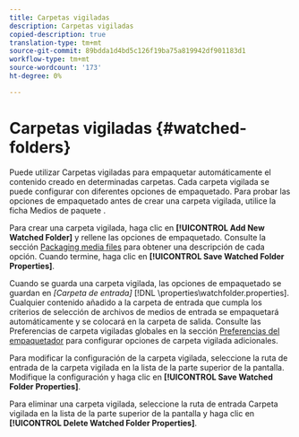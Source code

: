 ```yaml
---
title: Carpetas vigiladas
description: Carpetas vigiladas
copied-description: true
translation-type: tm+mt
source-git-commit: 89bdda1d4bd5c126f19ba75a819942df901183d1
workflow-type: tm+mt
source-wordcount: '173'
ht-degree: 0%

---
```



# Carpetas vigiladas {#watched-folders}

Puede utilizar Carpetas vigiladas para empaquetar automáticamente el contenido creado en determinadas carpetas. Cada carpeta vigilada se puede configurar con diferentes opciones de empaquetado. Para probar las opciones de empaquetado antes de crear una carpeta vigilada, utilice la ficha Medios de paquete .

Para crear una carpeta vigilada, haga clic en **[!UICONTROL Add New Watched Folder]** y rellene las opciones de empaquetado. Consulte la sección [Packaging media files](../../aaxs-protecting-content/content-packaging-media-files/content-packaging-media-files-overview.md) para obtener una descripción de cada opción. Cuando termine, haga clic en **[!UICONTROL Save Watched Folder Properties]**.

Cuando se guarda una carpeta vigilada, las opciones de empaquetado se guardan en *[Carpeta de entrada]* [!DNL \properties\watchfolder.properties]. Cualquier contenido añadido a la carpeta de entrada que cumpla los criterios de selección de archivos de medios de entrada se empaquetará automáticamente y se colocará en la carpeta de salida. Consulte las Preferencias de carpeta vigiladas globales en la sección [Preferencias del empaquetador](../../aaxs-reference-implementations/fam-air-app-usage/initial-fam-setup-set-prefs/initial-fam-setup-pkg-prefs.md) para configurar opciones de carpeta vigilada adicionales.

Para modificar la configuración de la carpeta vigilada, seleccione la ruta de entrada de la carpeta vigilada en la lista de la parte superior de la pantalla. Modifique la configuración y haga clic en **[!UICONTROL Save Watched Folder Properties]**.

Para eliminar una carpeta vigilada, seleccione la ruta de entrada Carpeta vigilada en la lista de la parte superior de la pantalla y haga clic en **[!UICONTROL Delete Watched Folder Properties]**.
